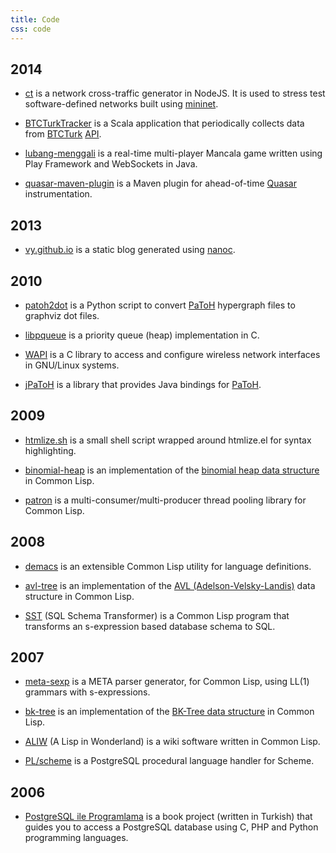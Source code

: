 ```yaml
---
title: Code
css: code
---
```


2014
----

* [ct](https://github.com/vy/ct) is a network cross-traffic generator in
  NodeJS. It is used to stress test software-defined networks built using
  [mininet](http://www.mininet.org/).

* [BTCTurkTracker](https://github.com/vy/BTCTurkTracker) is a Scala
  application that periodically collects data from
  [BTCTurk](http://btcturk.com/)
  [API](https://btcturk.com/yardim/api-home-page).

* [lubang-menggali](https://github.com/vy/lubang-menggali) is a real-time
  multi-player Mancala game written using Play Framework and WebSockets in
  Java.

* [quasar-maven-plugin](https://github.com/vy/quasar-maven-plugin) is a Maven
  plugin for ahead-of-time [Quasar](http://docs.paralleluniverse.co/quasar/)
  instrumentation.

2013
----

* [vy.github.io](https://github.com/vy/vy.github.io) is a static blog
  generated using [nanoc](http://nanoc.ws/).

2010
----

* [patoh2dot](https://github.com/vy/patoh2dot) is a Python script to convert
  [PaToH](http://bmi.osu.edu/~umit/software.html) hypergraph files to graphviz
  dot files.

* [libpqueue](https://github.com/vy/libpqueue) is a priority queue (heap)
  implementation in C.

* [WAPI](https://github.com/vy/wapi) is a C library to access and configure
  wireless network interfaces in GNU/Linux systems.

* [jPaToH](https://github.com/vy/jpatoh) is a library that provides Java
  bindings for [PaToH](http://bmi.osu.edu/~umit/software.html).

2009
----

* [htmlize.sh](https://github.com/vy/htmlize.sh) is a small shell script
  wrapped around htmlize.el for syntax highlighting.

* [binomial-heap](https://github.com/vy/binomial-heap) is an implementation of
  the <a href="http://en.wikipedia.org/wiki/Binomial_heap">binomial heap data
  structure</a> in Common Lisp.

* [patron](https://github.com/vy/patron) is a multi-consumer/multi-producer
  thread pooling library for Common Lisp.

2008
----

* [demacs](https://github.com/vy/demacs) is an extensible Common Lisp utility
  for language definitions.

* [avl-tree](https://github.com/vy/avl-tree) is an implementation of the [AVL
  (Adelson-Velsky-Landis)](http://en.wikipedia.org/wiki/AVL_tree) data
  structure in Common Lisp.

* [SST](https://github.com/vy/sst) (SQL Schema Transformer) is a Common Lisp
  program that transforms an s-expression based database schema to SQL.

2007
----

* [meta-sexp](https://github.com/vy/meta-sexp) is a META parser generator, for
  Common Lisp, using LL(1) grammars with s-expressions.

* [bk-tree](https://github.com/vy/bk-tree) is an implementation of the
  [BK-Tree data structure](http://en.wikipedia.org/wiki/BK-tree) in Common
  Lisp.

* [ALIW](https://github.com/vy/aliw) (A Lisp in Wonderland) is a wiki software
  written in Common Lisp.

* [PL/scheme](http://plscheme.projects.postgresql.org/) is a PostgreSQL
  procedural language handler for Scheme.

2006
----

* [PostgreSQL ile
  Programlama](https://github.com/vy/postgresql-ile-programlama) is a book
  project (written in Turkish) that guides you to access a PostgreSQL database
  using C, PHP and Python programming languages.
